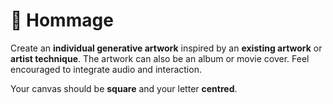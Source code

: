 # 🌼 Hommage

Create an **individual generative artwork** inspired by an **existing artwork** or **artist technique**. The artwork can also be an album or movie cover. Feel encouraged to integrate audio and interaction.

Your canvas should be **square** and your letter **centred**.

